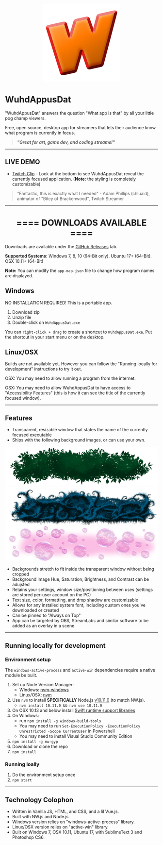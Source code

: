 <p align="center"><img src="icon/WuhdAppusDat-Icon.png" alt="WuhdAppusDat icon" width="256"></p>


# WuhdAppusDat

"WuhdAppusDat" answers the question "What app is that" by all your little pog champ viewers.

Free, open source, desktop app for streamers that lets their audience know what program is currently in focus.

> ***"Great for art, game dev, and coding streams!"***


* * *


## LIVE DEMO

* [Twitch Clip](https://www.youtube.com/watch?v=z6R2sItBGS8) - Look at the bottom to see WuhdAppusDat reveal the currently focused application. (**Note:** the styling is completely customizable)

> "Fantastic, this is exactly what I needed" - Adam Phillips (chluaid), animator of "Bitey of Brackenwood", Twitch Streamer


* * *


<h1 align="center">==== DOWNLOADS AVAILABLE ====</h1>

Downloads are available under the [GitHub Releases](https://github.com/TheJaredWilcurt/WuhdAppusDat/releases) tab.

**Supported Systems:** Windows 7, 8, 10 (64-Bit only). Ubuntu 17+ (64-Bit). OSX 10.11+ (64-Bit)

**Note:** You can modify the `app-map.json` file to change how program names are displayed.


## Windows

NO INSTALLATION REQUIRED! This is a portable app.

1. Download zip
1. Unzip file
1. Double-click on `WuhdAppusDat.exe`

You can `right-click + drag` to create a shortcut to `WuhdAppusDat.exe`. Put the shortcut in your start menu or on the desktop.


## Linux/OSX

Builds are not available yet. However you can follow the "Running locally for development" instructions to try it out.

OSX: You may need to allow running a program from the internet.

OSX: You may need to allow WuhdAppusDat to have access to "Accessibility Features" (this is how it can see the title of the currently focused window).


* * *


## Features

* Transparent, resizable window that states the name of the currently focused executable
* Ships with the following background images, or can use your own.

<img src="images/leaves.png">
<img src="images/spikes.png">
<img src="images/bubbles.png">


* Backgrounds stretch to fit inside the transparent window without being cropped
* Background image Hue, Saturation, Brightness, and Contrast can be adujsted
* Retains your settings, window size/positioning between uses (settings are stored per-user account on the PC)
* Text size, color, formatting, and drop shadow are customizable
* Allows for any installed system font, including custom ones you've downloaded or created
* Can be pinned to "Always on Top"
* App can be targeted by OBS, StreamLabs and similar software to be added as an overlay in a scene.



* * *


## Running locally for development


### Environment setup

The `windows-active-process` and `active-win` dependencies require a native module be built.

1. Set up Node Version Manager:
   * Windows: [nvm-windows](https://github.com/coreybutler/nvm-windows/releases)
   * Linux/OSX: [nvm](https://github.com/nvm-sh/nvm)
1. Use `nvm` to install **SPECIFICALLY** Node.js [v10.11.0](https://nodejs.org/dist/v13.13.0/) (to match NW.js).
   * `nvm install 10.11.0 && nvm use 10.11.0`
1. On OSX 10.13 and below install [Swift runtime support libraries](https://support.apple.com/kb/DL1998)
1. On Windows:
   * run `npm install -g windows-build-tools`
   * You may need to run `Set-ExecutionPolicy -ExecutionPolicy Unrestricted -Scope CurrentUser` in Powershell
   * You may need to install Visual Studio Community Edition
1. `npm install -g nw-gyp`
1. Download or clone the repo
1. `npm install`


### Running loally

1. Do the environment setup once
1. `npm start`

* * *


## Technology Colophon

* Written in Vanilla JS, HTML, and CSS, and a lil Vue.js.
* Built with NW.js and Node.js.
* Windows version relies on "windows-active-process" library.
* Linux/OSX version relies on "active-win" library.
* Built on Windows 7, OSX 10.11, Ubuntu 17, with SublimeText 3 and Photoshop CS6.
